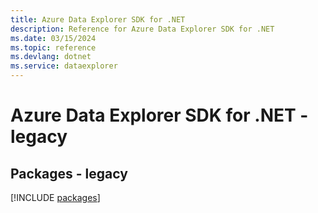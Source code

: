 ```yaml
---
title: Azure Data Explorer SDK for .NET
description: Reference for Azure Data Explorer SDK for .NET
ms.date: 03/15/2024
ms.topic: reference
ms.devlang: dotnet
ms.service: dataexplorer
---
```

# Azure Data Explorer SDK for .NET - legacy
## Packages - legacy
[!INCLUDE [packages](data-explorer-index.md)]
